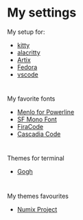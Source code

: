 # My settings
My setup for: 
* [kitty](https://github.com/kovidgoyal/kitty) 
* [alacritty](https://github.com/alacritty/alacritty) 
* [Artix](https://artixlinux.org/)
* [Fedora](https://getfedora.org/)
* [vscode](https://code.visualstudio.com/)
#
My favorite fonts
* [Menlo for Powerline](https://github.com/abertsch/Menlo-for-Powerline.git)
* [SF Mono Font](https://github.com/supercomputra/SF-Mono-Font.git)
* [FiraCode](https://github.com/tonsky/FiraCode)
* [Cascadia Code](https://github.com/microsoft/cascadia-code)
#
Themes for terminal
* [Gogh](https://github.com/Mayccoll/Gogh.git)
#
My themes favourites
* [Numix Project](https://github.com/numixproject)
